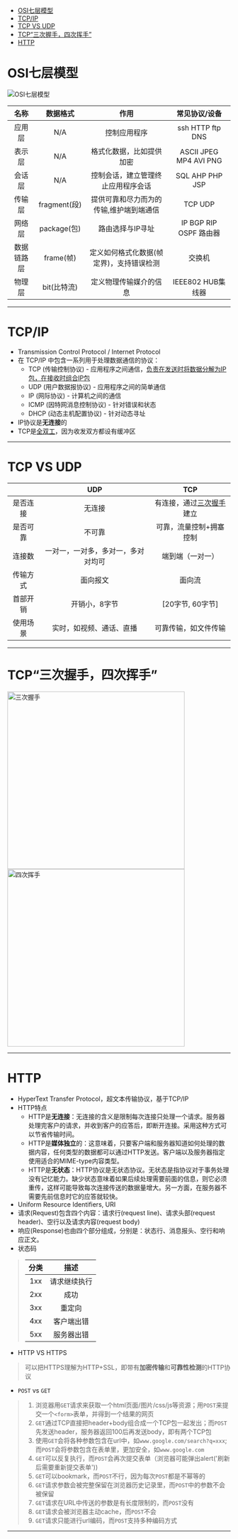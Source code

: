 - [OSI七层模型](#osi七层模型)
- [TCP/IP](#tcpip)
- [TCP VS UDP](#tcp-vs-udp)
- [TCP“三次握手，四次挥手”](#tcp三次握手四次挥手)
- [HTTP](#http)

# OSI七层模型
<img src="https://static.runoob.com/images/mix/v2-854e3df8ea850c977c30cb1deb1f64db_r.jpg" alt="OSI七层模型">

|    名称    |   数据格式   |                   作用                   |     常见协议/设备      |
| :--------: | :----------: | :--------------------------------------: | :--------------------: |
|   应用层   |     N/A      |               控制应用程序               |    ssh HTTP ftp DNS    |
|   表示层   |     N/A      |         格式化数据，比如提供加密         | ASCII JPEG MP4 AVI PNG |
|   会话层   |     N/A      |    控制会话，建立管理终止应用程序会话    |    SQL AHP PHP JSP     |
|   传输层   | fragment(段) | 提供可靠和尽力而为的传输,维护端到端通信  |        TCP UDP         |
|   网络层   | package(包)  |             路由选择与IP寻址             | IP BGP RIP OSPF 路由器 |
| 数据链路层 |  frame(帧)   | 定义如何格式化数据(帧定界)，支持错误检测 |         交换机         |
|   物理层   | bit(比特流)  |          定义物理传输媒介的信息          |   IEEE802 HUB集线器    |

---

# TCP/IP
* Transmission Control Protocol / Internet Protocol
* 在 TCP/IP 中包含一系列用于处理数据通信的协议：
    * TCP (传输控制协议) - 应用程序之间通信，<u>负责在发送时将数据分解为IP包，在接收时组合IP包</u>
    * UDP (用户数据报协议) - 应用程序之间的简单通信
    * IP (网际协议) - 计算机之间的通信
    * ICMP (因特网消息控制协议) - 针对错误和状态
    * DHCP (动态主机配置协议) - 针对动态寻址
* IP协议是**无连接**的
* TCP是<u>全双工</u>，因为收发双方都设有缓冲区

---

# TCP VS UDP
|          |                UDP                 |               TCP               |
| :------: | :--------------------------------: | :-----------------------------: |
| 是否连接 |               无连接               | 有连接，通过<u>三次握手</u>建立 |
| 是否可靠 |               不可靠               |     可靠，流量控制+拥塞控制     |
|  连接数  | 一对一，一对多，多对一，多对对均可 |        端到端（一对一）         |
| 传输方式 |              面向报文              |             面向流              |
| 首部开销 |           开销小，8字节            |        [20字节, 60字节]         |
| 使用场景 |      实时，如视频、通话、直播      |      可靠传输，如文件传输       |

---

# TCP“三次握手，四次挥手”
<img src="https://user-gold-cdn.xitu.io/2020/6/18/172c75a35e9eaa10?imageView2/0/w/1280/h/960/format/webp/ignore-error/1" alt="三次握手" width="400px"><img src="https://user-gold-cdn.xitu.io/2020/6/19/172c82ec6d39b466?imageView2/0/w/1280/h/960/format/webp/ignore-error/1" alt="四次挥手" width="400px">

---

# HTTP
* HyperText Transfer Protocol，超文本传输协议，基于TCP/IP
* HTTP特点
  * HTTP是**无连接**：无连接的含义是限制每次连接只处理一个请求。服务器处理完客户的请求，并收到客户的应答后，即断开连接。采用这种方式可以节省传输时间。
  * HTTP是**媒体独立**的：这意味着，只要客户端和服务器知道如何处理的数据内容，任何类型的数据都可以通过HTTP发送。客户端以及服务器指定使用适合的MIME-type内容类型。
  * HTTP是**无状态**：HTTP协议是无状态协议。无状态是指协议对于事务处理没有记忆能力。缺少状态意味着如果后续处理需要前面的信息，则它必须重传，这样可能导致每次连接传送的数据量增大。另一方面，在服务器不需要先前信息时它的应答就较快。
* Uniform Resource Identifiers, URI
* 请求(Request)包含四个内容：请求行(request line)、请求头部(request header)、空行以及请求内容(request body)
* 响应(Response)也由四个部分组成，分别是：状态行、消息报头、空行和响应正文。
* 状态码
> 分类 | 描述
> :---: | :---:
> 1xx | 请求继续执行
> 2xx | 成功
> 3xx | 重定向
> 4xx | 客户端出错
> 5xx | 服务器出错
* HTTP VS HTTPS
> 可以把HTTPS理解为HTTP+SSL，即带有**加密传输**和**可靠性检测**的HTTP协议
* `POST` vs `GET`
> 1. 浏览器用`GET`请求来获取一个html页面/图片/css/js等资源；用`POST`来提交一个`<form>`表单，并得到一个结果的网页
> 2. `GET`通过TCP直接把header+body组合成一个TCP包一起发出；而`POST`先发送header，服务器返回100后再发送body，即有两个TCP包
> 3. 使用`GET`会将各种参数包含在url中，如`www.google.com/search?q=xxx`;而`POST`会将参数包含在表单里，更加安全，如`www.google.com`
> 4. `GET`可以反复执行，而`POST`会再次提交表单（浏览器可能弹出alert('刷新后需要重新提交表单')) 
> 5. `GET`可以bookmark，而`POST`不行，因为每次`POST`都是不幂等的
> 6. `GET`请求参数会被完整保留在浏览器历史记录里，而`POST`中的参数不会被保留
> 7. `GET`请求在URL中传送的参数是有长度限制的，而`POST`没有
> 8. `GET`请求会被浏览器主动cache，而`POST`不会
> 9. `GET`请求只能进行url编码，而`POST`支持多种编码方式

---
